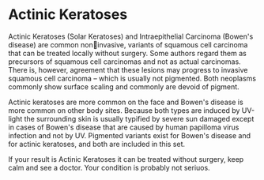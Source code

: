 # Actinic Keratoses

Actinic Keratoses (Solar Keratoses) and Intraepithelial Carcinoma (Bowen's disease) are common noninvasive, variants of squamous cell carcinoma that can be treated locally without surgery. Some authors
regard them as precursors of squamous cell carcinomas and not as actual carcinomas. There is, however,
agreement that these lesions may progress to invasive squamous cell carcinoma – which is usually not
pigmented. Both neoplasms commonly show surface scaling and commonly are devoid of pigment.

Actinic keratoses are more common on the face and Bowen's disease is more common on other body
sites. Because both types are induced by UV-light the surrounding skin is usually typified by severe sun
damaged except in cases of Bowen's disease that are caused by human papilloma virus infection and not
by UV. Pigmented variants exist for Bowen's disease and for actinic keratoses, and both are included
in this set.

If your result is Actinic Keratoses it can be treated without surgery, keep calm and see a doctor. Your condition is probably not seriuos.
